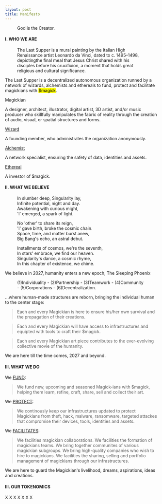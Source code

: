 ```yaml
---
layout: post
title: Manifesto
---
```


<!-- Intro -->
<figure>
  <figcaption>
    God is the Creator.
  </figcaption>
</figure>

<!-- who we are -->

<h4>I. WHO WE ARE</h4>
<figure>
  <figcaption>
    The Last Supper is a mural painting by the Italian High Renaissance artist Leonardo da Vinci, dated to c. 1495–1498, depictingthe final meal that Jesus Christ shared with his disciples before his crucifixion, a moment that holds great religious and cultural significance.
  </figcaption>
</figure>


The Last Supper is a decentralized autonomous organization runned by a network of wizards, alchemists and ethereals to fund, protect and facilitate magickians with <mark>$magick</mark>.

<u>Magickian</u>

A designer, architect, illustrator, digital artist, 3D artist, and/or music producer who skillfully manipulates the fabric of reality through the creation of audio, visual, or spatial structures and forms.


<u>Wizard</u>

A founding member, who administrates the organization anonymously.


<u>Alchemist</u>

A network specialist, ensuring the safety of data, identities and assets.


<u>Ethereal</u>

A investor of $magick.



<!-- our purpose -->

<h4>II. WHAT WE BELIEVE</h4>

<figure>
  <figcaption>
In slumber deep, Singularity lay,<br/>
Infinite potential, night and day.<br/>
Awakening with curious might,<br/>
'I' emerged, a spark of light.<br/>

No 'other' to share its reign,<br/>
'I' gave birth, broke the cosmic chain.<br/>
Space, time, and matter burst anew,<br/>
Big Bang's echo, an astral debut.<br/>

Installments of cosmos, we're the seventh,<br/>
In stars' embrace, we find our heaven.<br/>
Singularity's dance, a cosmic rhyme,<br/>
In this chapter of existence, we chime.<br/>
  </figcaption>
</figure>


We believe in 2027, humanity enters a new epoch, The Sleeping Phoenix

<figure>
  <figcaption>
    (1)Individuality - (2)Partnership - (3)Teamwork - (4)Community - (5)Corporations - (6)Decentralization.
  </figcaption>
</figure>


...where human-made structures are reborn, bringing the individual human to the center stage:

>Each and every Magickian is here to ensure his/her own survival and the propagation of their creations.

>Each and every Magickian will have access to infrastructures and equipted with tools to craft their $magick.

>Each and every Magickian art piece contributes to the ever-evolving collective movie of the humanity. 


We are here till the time comes, 2027 and beyond.

<!-- our purpose -->

<h4>III. WHAT WE DO</h4>

We [FUND](https://en.wikipedia.org/wiki/Christopher_Hitchens):

>We fund new, upcoming and seasoned Magick-ians with $magick, helping them learn, refine, craft, share, sell and collect their art.

We [PROTECT](https://en.wikipedia.org/wiki/Christopher_Hitchens):

>We continously keep our infrastructures updated to protect Magickians from theft, hack, malware, ransomware, targeted attackes that compromise their devices, tools, identities and assets.

We [FACILITATES](https://en.wikipedia.org/wiki/Christopher_Hitchens):
>We facilities magickian collaborations.
>We facilities the formation of magickians teams.
>We bring together communites of various magickian subgroups.
>We bring high-quality companies who wish to hire to magickians.
>We facilities the sharing, selling and portfolio management of magickians through our infrastructures.

We are here to guard the Magickian's livelihood, dreams, aspirations, ideas and creations.

<h4>III. OUR TOKENOMICS</h4>

X
X
X
X
X
X
X















